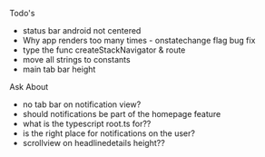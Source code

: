 Todo's
- status bar android not centered
- Why app renders too many times - onstatechange flag bug fix
- type the func createStackNavigator & route
- move all strings to constants
- main tab bar height

Ask About
- no tab bar on notification view?
- should notifications be part of the homepage feature
- what is the typescript root.ts for??
- is the right place for notifications on the user?
- scrollview on headlinedetails height??
